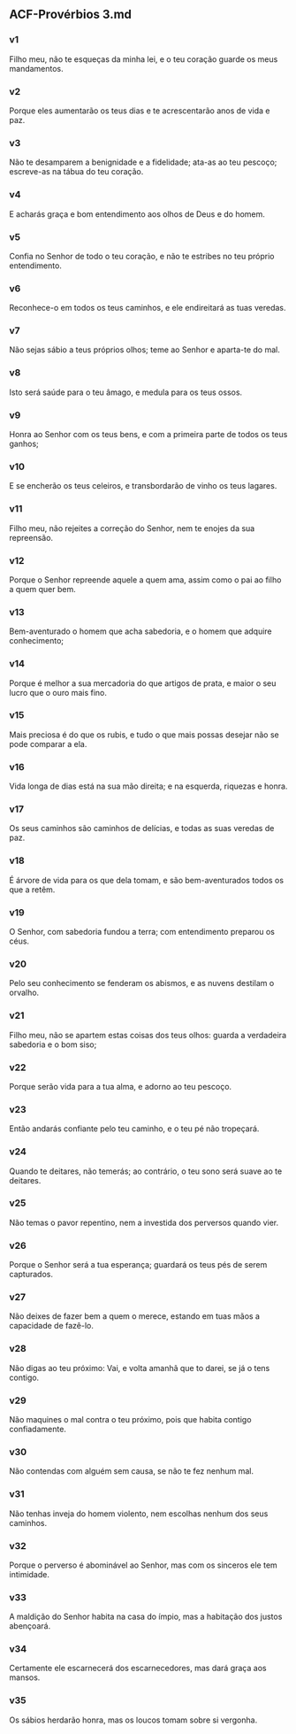 ## ACF-Provérbios 3.md
### v1
 Filho meu, não te esqueças da minha lei, e o teu coração guarde os meus mandamentos.
### v2
 Porque eles aumentarão os teus dias e te acrescentarão anos de vida e paz.
### v3
 Não te desamparem a benignidade e a fidelidade; ata-as ao teu pescoço; escreve-as na tábua do teu coração.
### v4
 E acharás graça e bom entendimento aos olhos de Deus e do homem.
### v5
 Confia no Senhor de todo o teu coração, e não te estribes no teu próprio entendimento.
### v6
 Reconhece-o em todos os teus caminhos, e ele endireitará as tuas veredas.
### v7
 Não sejas sábio a teus próprios olhos; teme ao Senhor e aparta-te do mal.
### v8
 Isto será saúde para o teu âmago, e medula para os teus ossos.
### v9
 Honra ao Senhor com os teus bens, e com a primeira parte de todos os teus ganhos;
### v10
 E se encherão os teus celeiros, e transbordarão de vinho os teus lagares.
### v11
 Filho meu, não rejeites a correção do Senhor, nem te enojes da sua repreensão.
### v12
 Porque o Senhor repreende aquele a quem ama, assim como o pai ao filho a quem quer bem.
### v13
 Bem-aventurado o homem que acha sabedoria, e o homem que adquire conhecimento;
### v14
 Porque é melhor a sua mercadoria do que artigos de prata, e maior o seu lucro que o ouro mais fino.
### v15
 Mais preciosa é do que os rubis, e tudo o que mais possas desejar não se pode comparar a ela.
### v16
 Vida longa de dias está na sua mão direita; e na esquerda, riquezas e honra.
### v17
 Os seus caminhos são caminhos de delícias, e todas as suas veredas de paz.
### v18
 É árvore de vida para os que dela tomam, e são bem-aventurados todos os que a retêm.
### v19
 O Senhor, com sabedoria fundou a terra; com entendimento preparou os céus.
### v20
 Pelo seu conhecimento se fenderam os abismos, e as nuvens destilam o orvalho.
### v21
 Filho meu, não se apartem estas coisas dos teus olhos: guarda a verdadeira sabedoria e o bom siso;
### v22
 Porque serão vida para a tua alma, e adorno ao teu pescoço.
### v23
 Então andarás confiante pelo teu caminho, e o teu pé não tropeçará.
### v24
 Quando te deitares, não temerás; ao contrário, o teu sono será suave ao te deitares.
### v25
 Não temas o pavor repentino, nem a investida dos perversos quando vier.
### v26
 Porque o Senhor será a tua esperança; guardará os teus pés de serem capturados.
### v27
 Não deixes de fazer bem a quem o merece, estando em tuas mãos a capacidade de fazê-lo.
### v28
 Não digas ao teu próximo: Vai, e volta amanhã que to darei, se já o tens contigo.
### v29
 Não maquines o mal contra o teu próximo, pois que habita contigo confiadamente.
### v30
 Não contendas com alguém sem causa, se não te fez nenhum mal.
### v31
 Não tenhas inveja do homem violento, nem escolhas nenhum dos seus caminhos.
### v32
 Porque o perverso é abominável ao Senhor, mas com os sinceros ele tem intimidade.
### v33
 A maldição do Senhor habita na casa do ímpio, mas a habitação dos justos abençoará.
### v34
 Certamente ele escarnecerá dos escarnecedores, mas dará graça aos mansos.
### v35
 Os sábios herdarão honra, mas os loucos tomam sobre si vergonha.
